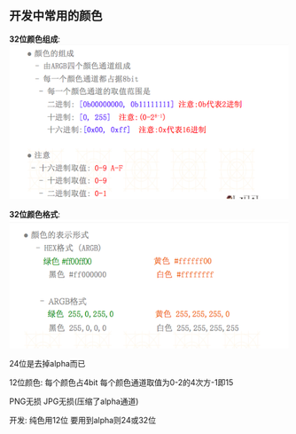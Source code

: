 ## 开发中常用的颜色
**32位颜色组成**:
![](/assets/WX20170718-195511.png)

**32位颜色格式**:
![](/assets/WX20170718-195821.png)

24位是去掉alpha而已

12位颜色:
每个颜色占4bit
每个颜色通道取值为0-2的4次方-1即15

PNG无损
JPG无损(压缩了alpha通道)

开发:
纯色用12位
要用到alpha则24或32位









